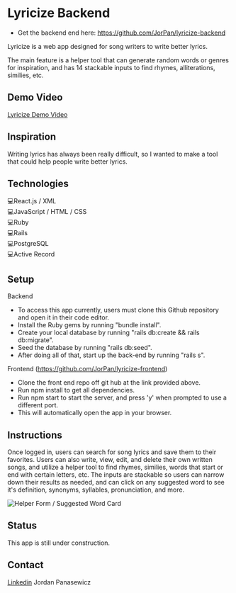 # Lyricize Backend

- Get the backend end here: https://github.com/JorPan/lyricize-backend

Lyricize is a web app designed for song writers to write better lyrics. 

The main feature is a helper tool that can generate random words or genres for inspiration, and has 14 stackable inputs to find rhymes, alliterations, similies, etc. 

## Demo Video
[Lyricize Demo Video](https://www.youtube.com/watch?v=xNXhS0R3J9k&feature=youtu.be)


## Inspiration

Writing lyrics has always been really difficult, so I wanted to make a tool that could help people write better lyrics. 

## Technologies

💻React.js / XML <br />
💻JavaScript / HTML / CSS <br />
💻Ruby <br />
💻Rails <br />
💻PostgreSQL <br />
💻Active Record <br />


## Setup

Backend
- To access this app currently, users must clone this Github repository and open it in their code editor.
- Install the Ruby gems by running "bundle install".
- Create your local database by running "rails db:create && rails db:migrate".
- Seed the database by running "rails db:seed".
- After doing all of that, start up the back-end by running "rails s". 

Frontend (https://github.com/JorPan/lyricize-frontend)
- Clone the front end repo off git hub at the link provided above.
- Run npm install to get all dependencies.
- Run npm start to start the server, and press 'y' when prompted to use a different port. 
- This will automatically open the app in your browser. 

## Instructions

Once logged in, users can search for song lyrics and save them to their favorites. Users can also write, view, edit, and delete their own written songs, and utilize a helper tool to find rhymes, similies, words that start or end with certain letters, etc. The inputs are stackable so users can narrow down their results as needed, and can click on any suggested word to see it's definition, synonyms, syllables, pronunciation, and more. 

![Helper Form / Suggested Word Card](https://imgur.com/fyJFre9)


## Status

This app is still under construction. 


## Contact

[Linkedin](https://www.linkedin.com/in/jordan-panasewicz-77a93158/) Jordan Panasewicz
